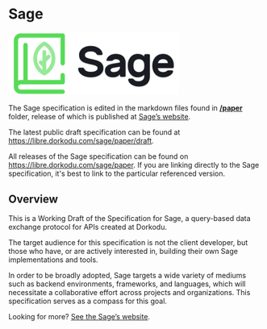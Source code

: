# Sage

<img alt="Sage Logo" src="resources/sage-dark.png" style="width: 67%; margin: 0 auto;" />

The Sage specification is edited in the markdown files found in [**/paper**](./paper) folder, release of which is published at [Sage’s website](https://libre.dorkodu.com/sage).

The latest public draft specification can be found at https://libre.dorkodu.com/sage/paper/draft.

All releases of the Sage specification can be found on https://libre.dorkodu.com/sage/paper. If you are linking directly to the Sage specification, it's best to link to the particular referenced version.

## Overview

This is a Working Draft of the Specification for Sage, a query-based data exchange protocol for APIs created at Dorkodu.

The target audience for this specification is not the client developer, but those who have, or are actively interested in, building their own Sage implementations and tools.

In order to be broadly adopted, Sage targets a wide variety of mediums such as backend environments, frameworks, and languages, which will necessitate a collaborative effort across projects and organizations. This specification serves as a compass for this goal. 

Looking for more? [See the Sage’s website](https://libre.dorkodu.com/sage/).